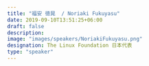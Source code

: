 ```yaml
---
title: "福安 徳晃  / Noriaki Fukuyasu"
date: 2019-09-10T13:51:25+06:00
draft: false
description:
image: "images/speakers/NoriakiFukuyasu.png"
designation: The Linux Foundation 日本代表
type: "speaker"
---
```

